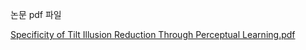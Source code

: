 논문 pdf 파일

[Specificity of Tilt Illusion Reduction Through Perceptual Learning.pdf](https://github.com/user-attachments/files/21406307/Specificity.of.Tilt.Illusion.Reduction.Through.Perceptual.Learning.pdf)
